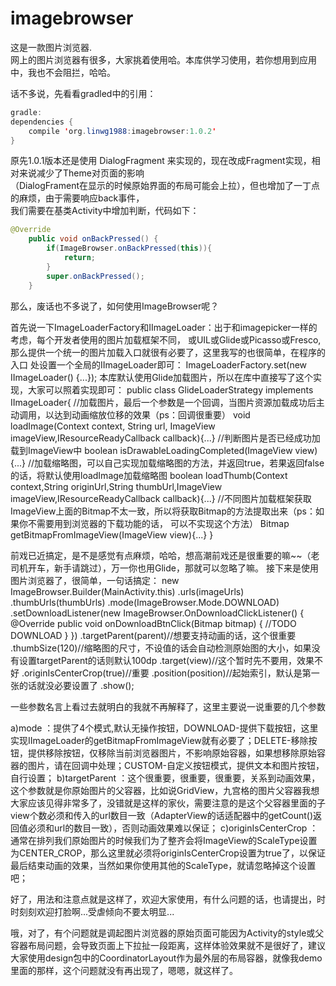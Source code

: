 # imagebrowser

这是一款图片浏览器.</br>
网上的图片浏览器有很多，大家挑着使用哈。本库供学习使用，若你想用到应用中，我也不会阻拦，哈哈。<br>

话不多说，先看看gradled中的引用：
~~~Java
gradle:
dependencies {
    compile 'org.linwg1988:imagebrowser:1.0.2'
}
~~~
原先1.0.1版本还是使用 DialogFragment 来实现的，现在改成Fragment实现，相对来说减少了Theme对页面的影响<br>
（DialogFrament在显示的时候原始界面的布局可能会上拉），但也增加了一丁点的麻烦，由于需要响应back事件，<br>
我们需要在基类Activity中增加判断，代码如下：
~~~Java
@Override
    public void onBackPressed() {
        if(ImageBrowser.onBackPressed(this)){
            return;
        }
        super.onBackPressed();
    }
~~~
那么，废话也不多说了，如何使用ImageBrowser呢？

首先说一下ImageLoaderFactory和IImageLoader：出于和imagepicker一样的考虑，每个开发者使用的图片加载框架不同，
或UIL或Glide或Picasso或Fresco,那么提供一个统一的图片加载入口就很有必要了，这里我写的也很简单，在程序的入口
处设置一个全局的IImageLoader即可：
ImageLoaderFactory.set(new IImageLoader() {...});
本库默认使用Glide加载图片，所以在库中直接写了这个实现，大家可以照着实现即可：
public class GlideLoaderStrategy implements IImageLoader{
    //加载图片，最后一个参数是一个回调，当图片资源加载成功后主动调用，以达到动画缩放位移的效果（ps：回调很重要）
    void loadImage(Context context, String url, ImageView imageView,IResourceReadyCallback callback){...}
    //判断图片是否已经成功加载到ImageView中
    boolean isDrawableLoadingCompleted(ImageView view){...}
    //加载缩略图，可以自己实现加载缩略图的方法，并返回true，若果返回false的话，将默认使用loadImage加载缩略图
    boolean loadThumb(Context context,String originUrl,String thumbUrl,ImageView imageView,IResourceReadyCallback callback){...}
    //不同图片加载框架获取ImageView上面的Bitmap不太一致，所以将获取Bitmap的方法提取出来（ps：如果你不需要用到浏览器的下载功能的话，
    可以不实现这个方法）
    Bitmap getBitmapFromImageView(ImageView view){...}
}

前戏已近搞定，是不是感觉有点麻烦，哈哈，想高潮前戏还是很重要的嘛~~（老司机开车，新手请跳过），万一你也用Glide，那就可以忽略了嘛。
接下来是使用图片浏览器了，很简单，一句话搞定：
new ImageBrowser.Builder(MainActivity.this)
                  .urls(imageUrls)
                  .thumbUrls(thumbUrls)
                  .mode(ImageBrowser.Mode.DOWNLOAD)
                  .setDownloadListener(new ImageBrowser.OnDownloadClickListener() {
                      @Override
                      public void onDownloadBtnClick(Bitmap bitmap) {
                          //TODO DOWNLOAD
                      }
                   })
                   .targetParent(parent)//想要支持动画的话，这个很重要
                   .thumbSize(120)//缩略图的尺寸，不设值的话会自动检测原始图的大小，如果没有设置targetParent的话则默认100dp
                   .target(view)//这个暂时先不要用，效果不好
                   .originIsCenterCrop(true)//重要
                   .position(position)//起始索引，默认是第一张的话就没必要设置了
                   .show();

一些参数名言上看过去就明白的我就不再解释了，这里主要说一说重要的几个参数

a)mode ：提供了4个模式,默认无操作按钮，DOWNLOAD-提供下载按钮，这里实现IImageLoader的getBitmapFromImageView就有必要了；DELETE-移除按钮，提供移除按钮，仅移除当前浏览器图片，不影响原始容器，如果想移除原始容器的图片，请在回调中处理；CUSTOM-自定义按钮模式，提供文本和图片按钮，自行设置；
b)targetParent ：这个很重要，很重要，很重要，关系到动画效果，这个参数就是你原始图片的父容器，比如说GridView，九宫格的图片父容器我想大家应该见得非常多了，没错就是这样的家伙，需要注意的是这个父容器里面的子view个数必须和传入的url数目一致（AdapterView的话适配器中的getCount()返回值必须和url的数目一致），否则动画效果难以保证；
c)originIsCenterCrop ：通常在排列我们原始图片的时候我们为了整齐会将ImageView的ScaleType设置为CENTER_CROP，那么这里就必须将originIsCenterCrop设置为true了，以保证最后结束动画的效果，当然如果你使用其他的ScaleType，就请忽略掉这个设置吧；

好了，用法和注意点就是这样了，欢迎大家使用，有什么问题的话，也请提出，时时刻刻欢迎打脸啊...受虐倾向不要太明显...


哦，对了，有个问题就是调起图片浏览器的原始页面可能因为Activity的style或父容器布局问题，会导致页面上下拉扯一段距离，这样体验效果就不是很好了，建议大家使用design包中的CoordinatorLayout作为最外层的布局容器，就像我demo里面的那样，这个问题就没有再出现了，嗯嗯，就这样了。





